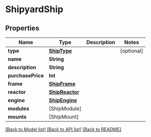 # ShipyardShip

## Properties
Name | Type | Description | Notes
------------ | ------------- | ------------- | -------------
**type** | [**ShipType**](ShipType.md) |  | [optional] 
**name** | **String** |  | 
**description** | **String** |  | 
**purchasePrice** | **Int** |  | 
**frame** | [**ShipFrame**](ShipFrame.md) |  | 
**reactor** | [**ShipReactor**](ShipReactor.md) |  | 
**engine** | [**ShipEngine**](ShipEngine.md) |  | 
**modules** | [ShipModule] |  | 
**mounts** | [ShipMount] |  | 

[[Back to Model list]](../README.md#documentation-for-models) [[Back to API list]](../README.md#documentation-for-api-endpoints) [[Back to README]](../README.md)


